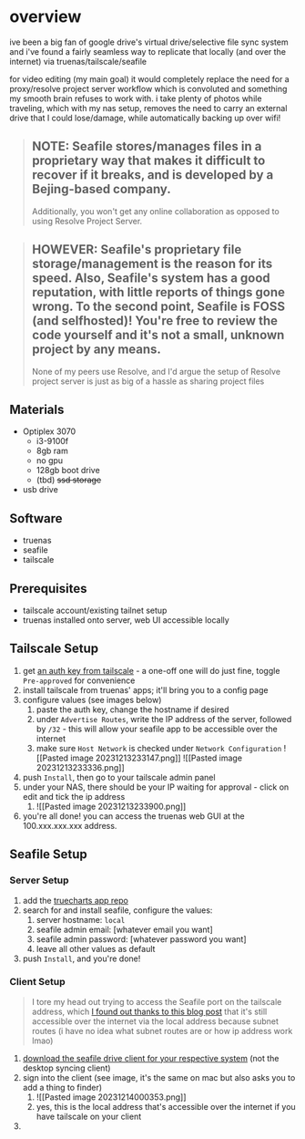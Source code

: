 # overview
ive been a big fan of google drive's virtual drive/selective file sync system and i've found a fairly seamless way to replicate that locally (and over the internet) via truenas/tailscale/seafile

for video editing (my main goal) it would completely replace the need for a proxy/resolve project server workflow which is convoluted and something my smooth brain refuses to work with. i take plenty of photos while traveling, which with my nas setup, removes the need to carry an external drive that I could lose/damage, while automatically backing up over wifi!

> NOTE:
> 	Seafile stores/manages files in a proprietary way that makes it difficult to recover if it breaks, and is developed by a Bejing-based company. 
> 	--
> 	Additionally, you won't get any online collaboration as opposed to using Resolve Project Server.

> HOWEVER:
> 	Seafile's proprietary file storage/management is the reason for its speed. Also, Seafile's system has a good reputation, with little reports of things gone wrong. To the second point, Seafile is FOSS (and selfhosted)! You're free to review the code yourself and it's not a small, unknown project by any means.
> 	--
> 	None of my peers use Resolve, and I'd argue the setup of Resolve project server is just as big of a hassle as sharing project files 

## Materials
- Optiplex 3070
  - i3-9100f
  - 8gb ram
  - no gpu
  - 128gb boot drive
  - (tbd) ~~ssd storage~~
- usb drive
## Software
- truenas
- seafile
- tailscale

## Prerequisites
- tailscale account/existing tailnet setup
- truenas installed onto server, web UI accessible locally
## Tailscale Setup
1. get [an auth key from tailscale](https://tailscale.com/kb/1085/auth-keys) - a one-off one will do just fine, toggle `Pre-approved` for convenience 
2. install tailscale from truenas' apps; it'll bring you to a config page
3. configure values (see images below)
	1. paste the auth key, change the hostname if desired
	2. under `Advertise Routes`, write the IP address of the server, followed by `/32` - this will allow your seafile app to be accessible over the internet
	3. make sure `Host Network` is checked under `Network Configuration`
![[Pasted image 20231213233147.png]]
![[Pasted image 20231213233336.png]]
4. push `Install`, then go to your tailscale admin panel
5. under your NAS, there should be your IP waiting for approval - click on edit and tick the ip address
	1. ![[Pasted image 20231213233900.png]]
6. you're all done! you can access the truenas web GUI at the 100.xxx.xxx.xxx address.
## Seafile Setup
### Server Setup
1. add the [truecharts app repo](https://truecharts.org/manual/SCALE/guides/getting-started/#adding-truecharts) 
2. search for and install seafile, configure the values:
	1. server hostname: `local`
	2. seafile admin email: [whatever email you want]
	3. seafile admin password: [whatever password you want]
	4. leave all other values as default
3. push `Install`, and you're done!
### Client Setup
> I tore my head out trying to access the Seafile port on the tailscale address, which [I found out thanks to this blog post](https://kressle.in/articles/2023/tailscale-on-truenas-scale) that it's still accessible over the internet via the local address because subnet routes (i have no idea what subnet routes are or how ip address work lmao)
1. [download the seafile drive client for your respective system](https://www.seafile.com/en/download/) (not the desktop syncing client)
2. sign into the client (see image, it's the same on mac but also asks you to add a thing to finder)
	1. ![[Pasted image 20231214000353.png]]
	2. yes, this is the local address that's accessible over the internet if you have tailscale on your client
3. 